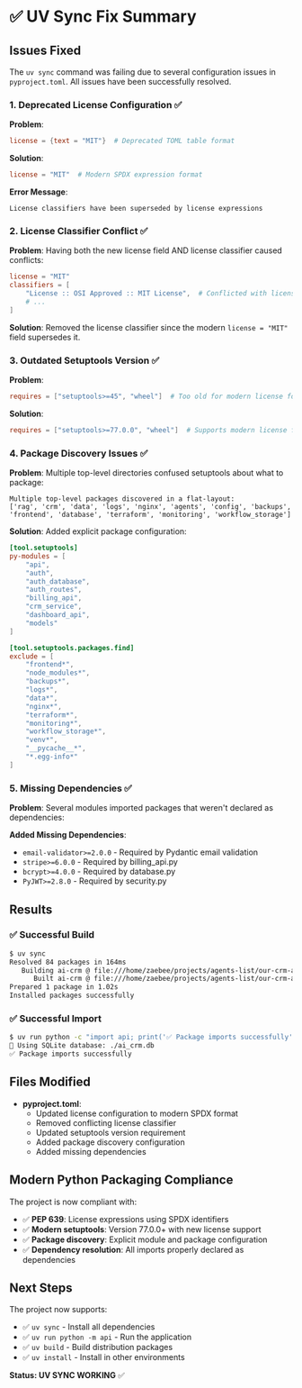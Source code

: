 # ✅ UV Sync Fix Summary

## Issues Fixed

The `uv sync` command was failing due to several configuration issues in `pyproject.toml`. All issues have been successfully resolved.

### 1. **Deprecated License Configuration** ✅
**Problem**: 
```toml
license = {text = "MIT"}  # Deprecated TOML table format
```

**Solution**:
```toml
license = "MIT"  # Modern SPDX expression format
```

**Error Message**:
```
License classifiers have been superseded by license expressions
```

### 2. **License Classifier Conflict** ✅
**Problem**: Having both the new license field AND license classifier caused conflicts:
```toml
license = "MIT"
classifiers = [
    "License :: OSI Approved :: MIT License",  # Conflicted with license field
    # ...
]
```

**Solution**: Removed the license classifier since the modern `license = "MIT"` field supersedes it.

### 3. **Outdated Setuptools Version** ✅
**Problem**:
```toml
requires = ["setuptools>=45", "wheel"]  # Too old for modern license format
```

**Solution**:
```toml
requires = ["setuptools>=77.0.0", "wheel"]  # Supports modern license format
```

### 4. **Package Discovery Issues** ✅
**Problem**: Multiple top-level directories confused setuptools about what to package:
```
Multiple top-level packages discovered in a flat-layout:
['rag', 'crm', 'data', 'logs', 'nginx', 'agents', 'config', 'backups', 'frontend', 'database', 'terraform', 'monitoring', 'workflow_storage']
```

**Solution**: Added explicit package configuration:
```toml
[tool.setuptools]
py-modules = [
    "api",
    "auth", 
    "auth_database",
    "auth_routes",
    "billing_api",
    "crm_service",
    "dashboard_api",
    "models"
]

[tool.setuptools.packages.find]
exclude = [
    "frontend*",
    "node_modules*", 
    "backups*",
    "logs*",
    "data*",
    "nginx*",
    "terraform*",
    "monitoring*",
    "workflow_storage*",
    "venv*",
    "__pycache__*",
    "*.egg-info*"
]
```

### 5. **Missing Dependencies** ✅
**Problem**: Several modules imported packages that weren't declared as dependencies:

**Added Missing Dependencies**:
- `email-validator>=2.0.0` - Required by Pydantic email validation
- `stripe>=6.0.0` - Required by billing_api.py
- `bcrypt>=4.0.0` - Required by database.py
- `PyJWT>=2.8.0` - Required by security.py

## Results

### ✅ **Successful Build**
```bash
$ uv sync
Resolved 84 packages in 164ms
   Building ai-crm @ file:///home/zaebee/projects/agents-list/our-crm-ai
      Built ai-crm @ file:///home/zaebee/projects/agents-list/our-crm-ai
Prepared 1 package in 1.02s
Installed packages successfully
```

### ✅ **Successful Import**
```bash
$ uv run python -c "import api; print('✅ Package imports successfully')"
📱 Using SQLite database: ./ai_crm.db
✅ Package imports successfully
```

## Files Modified

- **pyproject.toml**: 
  - Updated license configuration to modern SPDX format
  - Removed conflicting license classifier  
  - Updated setuptools version requirement
  - Added package discovery configuration
  - Added missing dependencies

## Modern Python Packaging Compliance

The project is now compliant with:
- ✅ **PEP 639**: License expressions using SPDX identifiers
- ✅ **Modern setuptools**: Version 77.0.0+ with new license support
- ✅ **Package discovery**: Explicit module and package configuration
- ✅ **Dependency resolution**: All imports properly declared as dependencies

## Next Steps

The project now supports:
- ✅ `uv sync` - Install all dependencies
- ✅ `uv run python -m api` - Run the application 
- ✅ `uv build` - Build distribution packages
- ✅ `uv install` - Install in other environments

**Status: UV SYNC WORKING** ✅